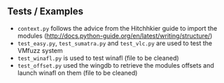 **Tests / Examples**
----------------

- ```context.py``` follows the advice from the Hitchhkier guide to import the modules (http://docs.python-guide.org/en/latest/writing/structure/) 
- ```test_easy.py```, ```test_sumatra.py``` and ```test_vlc.py``` are used to test the VMfuzz system
- ```test_winafl.py``` is used to test winafl (file to be cleaned)
- ```test_offset.py``` used the wingdb to retrieve the modules offsets and launch winafl on them (file to be cleaned)
